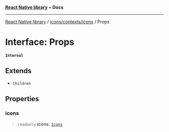 [**React Native library**](../../../../index.md) • **Docs**

***

[React Native library](../../../../modules.md) / [icons/contexts/icons](../index.md) / Props

# Interface: Props

**`Internal`**

## Extends

- `Children`

## Properties

### icons

> `readonly` **icons**: [`Icons`](../../../icons-common/types/type-aliases/Icons.md)
